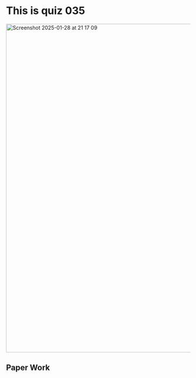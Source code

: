 # This is quiz 035
<img width="900" alt="Screenshot 2025-01-28 at 21 17 09" src="https://github.com/user-attachments/assets/4438a426-20b3-4788-b1fb-2e0e0a2e5594" />

## Paper Work


## 
